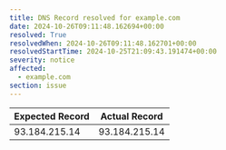 ```yaml
---
title: DNS Record resolved for example.com
date: 2024-10-26T09:11:48.162694+00:00
resolved: True
resolvedWhen: 2024-10-26T09:11:48.162701+00:00
resolvedStartTime: 2024-10-25T21:09:43.191474+00:00
severity: notice
affected:
  - example.com
section: issue
---
```


| Expected Record  | Actual Record  |
|------------------|----------------|
| 93.184.215.14 | 93.184.215.14 |
